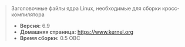 > Заголовочные файлы ядра Linux, необходимые для сборки кросс-компилятора
> - **Версия:** 6.9
> - **Домашняя страница:** <https://www.kernel.org>
> - **Время сборки:** 0.5 ОВС
